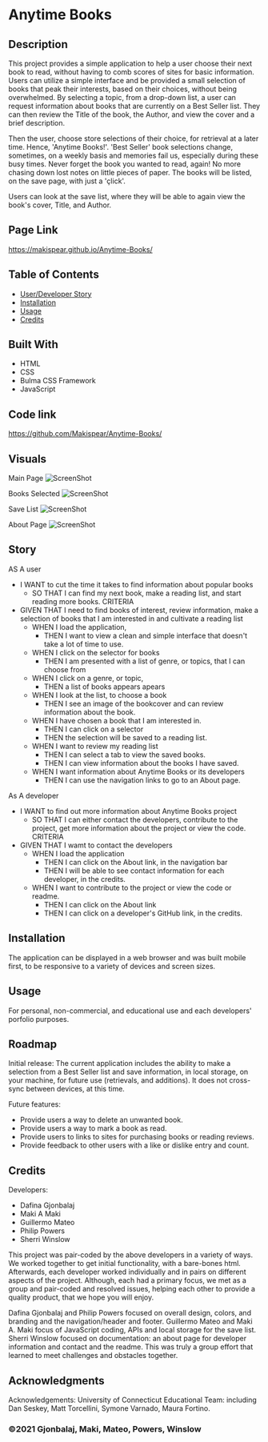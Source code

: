 # Anytime Books

## Description

This project provides a simple application to help a user choose their next book to read, without having to comb scores of sites for basic information. Users can utilize a simple interface and be provided a small selection of books that peak their interests, based on their choices, without being overwhelmed. By selecting a topic, from a drop-down list, a user can request information about books that are currently on a Best Seller list. They can then review the Title of the book, the Author, and view the cover and a brief description.

Then the user, choose store selections of their choice, for retrieval at a later time. Hence, 'Anytime Books!'. 'Best Seller' book selections change, sometimes, on a weekly basis and memories fail us, especially during these busy times. Never forget the book you wanted to read, again! No more chasing down lost notes on little pieces of paper. The books will be listed, on the save page, with just a 'çlick'.

Users can look at the save list, where they will be able to again view the book's cover, Title, and Author.

## Page Link

https://makispear.github.io/Anytime-Books/

## Table of Contents

- [User/Developer Story](#story)
- [Installation](#installation)
- [Usage](#usage)
- [Credits](#credits)

## Built With

- HTML
- CSS
- Bulma CSS Framework
- JavaScript

## Code link

https://github.com/Makispear/Anytime-Books/
## Visuals

Main Page
![ScreenShot](./assets/images/MainPage.png)

Books Selected
![ScreenShot](./assets/images/BookSelector.png)

Save List
![ScreenShot](./assets/images/SaveList.png)

About Page
![ScreenShot](./assets/images/AboutPage.png)
## Story

AS A user

- I WANT to cut the time it takes to find information about popular books
  - SO THAT I can find my next book, make a reading list, and start reading more books.
    CRITERIA
- GIVEN THAT I need to find books of interest, review information, make a selection of books that I am interested in and cultivate a reading list
  - WHEN I load the application,
    - THEN I want to view a clean and simple interface that doesn't take a lot of time to use.
  - WHEN I click on the selector for books
    - THEN I am presented with a list of genre, or topics, that I can choose from
  - WHEN I click on a genre, or topic,
    - THEN a list of books appears apears
  - WHEN I look at the list, to choose a book
    - THEN I see an image of the bookcover and can review information about the book.
  - WHEN I have chosen a book that I am interested in.
    - THEN I can click on a selector
    - THEN the selection will be saved to a reading list.
  - WHEN I want to review my reading list
    - THEN I can select a tab to view the saved books.
    - THEN I can view information about the books I have saved.
  - WHEN I want information about Anytime Books or its developers
    - THEN I can use the navigation links to go to an About page.

As A developer

- I WANT to find out more information about Anytime Books project
  - SO THAT I can either contact the developers, contribute to the project, get more information about the project or view the code.
    CRITERIA
- GIVEN THAT I wamt to contact the developers
  - WHEN I load the application
    - THEN I can click on the About link, in the navigation bar
    - THEN I will be able to see contact information for each developer, in the credits.
  - WHEN I want to contribute to the project or view the code or readme.
    - THEN I can click on the About link
    - THEN I can click on a developer's GitHub link, in the credits.

## Installation

The application can be displayed in a web browser and was built mobile first, to be responsive to a variety of devices and screen sizes.

## Usage

For personal, non-commercial, and educational use and each developers' porfolio purposes.

## Roadmap

Initial release: The current application includes the ability to make a selection from a Best Seller list and save information, in local storage, on your machine, for future use (retrievals, and additions). It does not cross-sync between devices, at this time.

Future features:

- Provide users a way to delete an unwanted book.
- Provide users a way to mark a book as read.
- Provide users to links to sites for purchasing books or reading reviews.
- Provide feedback to other users with a like or dislike entry and count.

## Credits

Developers:

- Dafina Gjonbalaj
- Maki A Maki
- Guillermo Mateo
- Philip Powers
- Sherri Winslow

This project was pair-coded by the above developers in a variety of ways. We worked together to get initial functionality, with a bare-bones html. Afterwards, each developer worked individually and in pairs on different aspects of the project. Although, each had a primary focus, we met as a group and pair-coded and resolved issues, helping each other to provide a quality product, that we hope you will enjoy.

Dafina Gjonbalaj and Philip Powers focused on overall design, colors, and branding and the navigation/header and footer. Guillermo Mateo and Maki A. Maki focus of JavaScript coding, APIs and local storage for the save list. Sherri Winslow focused on documentation: an about page for developer information and contact and the readme. This was truly a group effort that learned to meet challenges and obstacles together.

## Acknowledgments

Acknowledgements: University of Connecticut Educational Team: including Dan Seskey, Matt Torcellini, Symone Varnado, Maura Fortino.

### ©2021 Gjonbalaj, Maki, Mateo, Powers, Winslow